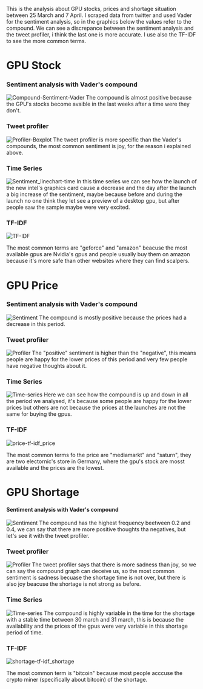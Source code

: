 
This is the analysis about GPU stocks, prices and shortage situation between 25 March and 7 April. I scraped data from twitter and used Vader for the sentiment analysis, so in the graphics below the values refer to the compound.
We can see a discrepance between the sentiment analysis and the tweet profiler, i think the last one is more accurate. 
I use also the TF-IDF to see the more common terms.

# GPU Stock

### Sentiment analysis with Vader's compound
![Compound-Sentiment-Vader](https://user-images.githubusercontent.com/58707590/166121312-fa002341-ab00-4566-8b54-6870bb141a5b.jpg)
The compound is almost positive because the GPU's stocks become avaible in the last weeks after a time were they don't.

### Tweet profiler
![Profiler-Boxplot](https://user-images.githubusercontent.com/58707590/166121505-450ae39e-3e99-423b-8f38-b201516854fe.jpg)
The tweet profiler is more specific than the Vader's compounds, the most common sentiment is joy, for the reason i explained above.

### Time Series
![Sentiment_linechart-time](https://user-images.githubusercontent.com/58707590/166121570-9e81988d-1a0c-4936-854f-ed0fe380fab8.jpg)
In this time series we can see how the launch of the new intel's graphics card cause a decrease and the day after the launch a big increase of the sentiment, maybe because before and during the launch no one think they let see a preview of a desktop gpu, but after people saw the sample maybe were very excited. 

### TF-IDF

![TF-IDF](https://user-images.githubusercontent.com/58707590/166121603-8fb3bdb8-3673-4e2f-a3c9-fc9aea4d444a.jpg)

The most common terms are "geforce" and "amazon" beacuse the most available gpus are Nvidia's gpus and people usually buy them on amazon because it's more safe than other websites where they can find scalpers.

# GPU Price

### Sentiment analysis with Vader's compound
![Sentiment](https://user-images.githubusercontent.com/58707590/166121724-4392224a-b52a-4792-b8ef-ea3b1370af3f.png)
The compound is mostly positive because the prices had a decrease in this period.

### Tweet profiler
![Profiler](https://user-images.githubusercontent.com/58707590/166121770-7ad031d1-e7bf-4f24-85d7-d1bcffc52020.png)
The  "positive" sentiment is higher than the "negative", this means people are happy for the lower prices of this period and very few people have negative thoughts about it.

### Time Series
![Time-series](https://user-images.githubusercontent.com/58707590/166121806-9e549c4b-664b-460c-a997-eb8450ddc155.png)
Here we can see how the compound is up and down in all the period we analysed, it's because some people are happy for the lower prices but others are not because the prices at the launches are not the same for buying the gpus.

### TF-IDF
![price-tf-idf_price](https://user-images.githubusercontent.com/58707590/166122060-45126651-30e8-493a-a8e2-e96caa96eaf4.jpg)

The most common terms fo the price are "mediamarkt" and "saturn", they are two electornic's store in Germany, where the gpu's stock are mosst available and the prices are the lowest.

# GPU Shortage

#### Sentiment analysis with Vader's compound
![Sentiment](https://user-images.githubusercontent.com/58707590/166122208-46ba442e-a8f7-4863-9209-c93e6dbd400f.png)
The compound has the highest frequency beetween 0.2 and 0.4, we can say that there are more positive thoughts tha negatives, but let's see it with the tweet profiler.

### Tweet profiler
![Profiler](https://user-images.githubusercontent.com/58707590/166122228-50d38c22-6cee-4d26-9259-f824f7335626.png)
The tweet profiler says that there is more sadness than joy, so we can say the compound graph can deceive us, so the most common sentiment is sadness becuase the shortage time is not over, but there is also joy beacuse the shortage is not strong as before.

### Time Series
![Time-series](https://user-images.githubusercontent.com/58707590/166122240-c5edb8be-beeb-4c9d-8e05-024592f4fc7f.png)
The compound is highly variable in the time for the shortage with a stable time between 30 march and 31 march, this is because the availability and the prices of the gpus were very variable in this shortage period of time.

### TF-IDF

![shortage-tf-idf_shortage](https://user-images.githubusercontent.com/58707590/166122371-288e52cb-dcf0-4340-9c1f-e8df8a01d4ba.jpg)

The most common term is "bitcoin" because most people acccuse the crypto miner (specifically about bitcoin) of the shortage.




